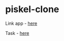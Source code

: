 # piskel-clone

Link app - [here](https://bludce-piskel-clone.netlify.com)

Task - [here](https://github.com/rolling-scopes-school/tasks/blob/master/tasks/piskel-clone.md)
